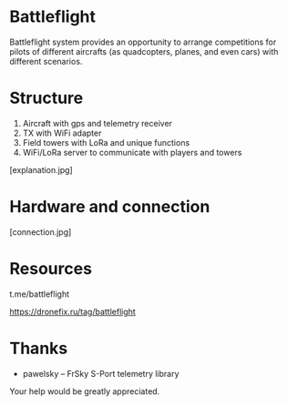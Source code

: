 # Battleflight

Battleflight system provides an opportunity to arrange competitions for pilots of different aircrafts (as quadcopters, planes, and even cars) with different scenarios.

# Structure

1. Aircraft with gps and telemetry receiver
2. TX with WiFi adapter
3. Field towers with LoRa and unique functions
4. WiFi/LoRa server to communicate with players and towers

[explanation.jpg]

# Hardware and connection

[connection.jpg]

# Resources

t.me/battleflight

https://dronefix.ru/tag/battleflight

# Thanks

* pawelsky – FrSky S-Port telemetry library

Your help would be greatly appreciated.
